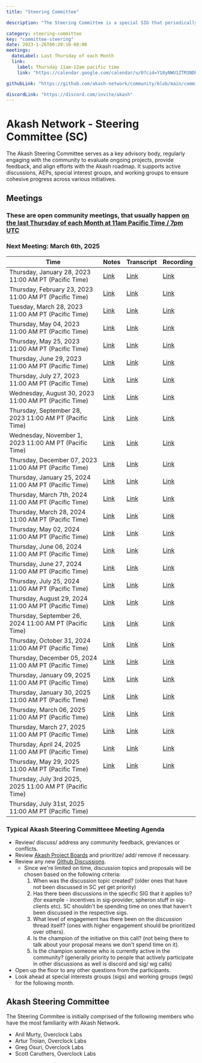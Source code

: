 ```yaml
---
title: "Steering Committee"

description: "The Steering Committee is a special SIG that periodically evaluates the list of projects, prioritizes/adds/removes items and decides which SIG or WG is best suited to tackle the project. The Steering Committee also regularly meets to incorporate learnings to improve how the Akash Network community operates and will perform conflict resolution as necessary."

category: steering-committee
key: "committee-steering"
date: 2023-1-26T00:20:10-08:00
meetings:
  dateLabel: Last Thursday of each Month
  link:
    label: Thursday 11am-12am pacific time
    link: "https://calendar.google.com/calendar/u/0?cid=Y18yNWU1ZTM3NDhlNGM0YWI3YTU1ZjQxZmJjNWViZWJjYzBhMDNiNDBmYjAyODc4NWYxNDE1OWJmYWViZWExMmUyQGdyb3VwLmNhbGVuZGFyLmdvb2dsZS5jb20"

githubLink: "https://github.com/akash-network/community/blob/main/committee-steering"

discordLink: "https://discord.com/invite/akash"
---
```


# Akash Network - Steering Committee (SC)

The Akash Steering Committee serves as a key advisory body, regularly engaging with the community to evaluate ongoing projects, provide feedback, and align efforts with the Akash roadmap. It supports active discussions, AEPs, special interest groups, and working groups to ensure cohesive progress across various initiatives.

## Meetings

### These are open community meetings, that usually happen [on the last Thursday of each Month at 11am Pacific Time / 7pm UTC](https://calendar.google.com/calendar/u/0?cid=Y18yNWU1ZTM3NDhlNGM0YWI3YTU1ZjQxZmJjNWViZWJjYzBhMDNiNDBmYjAyODc4NWYxNDE1OWJmYWViZWExMmUyQGdyb3VwLmNhbGVuZGFyLmdvb2dsZS5jb20)

### Next Meeting: March 6th, 2025

| Time                                                    | Notes                                                                                                      | Transcript                                                                                                            | Recording                                                                                                                    |
| ------------------------------------------------------- | ---------------------------------------------------------------------------------------------------------- | --------------------------------------------------------------------------------------------------------------------- | ---------------------------------------------------------------------------------------------------------------------------- |
| Thursday, January 28, 2023 11:00 AM PT (Pacific Time)   | [Link](meetings/001-2023-01-26.md)                                                                         | [Link](meetings/001-2023-01-26.md#transcript)                                                                         | [Link](https://2enqenxqycj4n5z5x5rcir63jecu4gi3bwlznldrswzemmqnanrq.arweave.net/0RsCNvDAk8b3Pb9iJEfbSQVOGRsNl5ascZWyRjINA2M) |
| Thursday, February 23, 2023 11:00 AM PT (Pacific Time)  | [Link](https://github.com/akash-network/community/blob/main/committee-steering/meetings/002-2023-02-23.md) | [Link](https://github.com/akash-network/community/blob/main/committee-steering/meetings/002-2023-02-23.md#transcript) | [Link](https://itizumwznjvmnc76rwwmatmahfdmiu4e62y2cb4yt4fqcvf4dq6q.arweave.net/RNGaMtlqasaL_o2swE2AOUbEU4T2saEHmJ8LAVS8HD0) |
| Tuesday, March 28, 2023 11:00 AM PT (Pacific Time)      | [Link](https://github.com/akash-network/community/blob/main/committee-steering/meetings/003-2023-03-28.md) | [Link](https://github.com/akash-network/community/blob/main/committee-steering/meetings/003-2023-03-28.md#transcript) | [Link](https://hnikzwcoj3nzztkcpgmllozmwxt5wl62h7cswhzzylm7ozoiy4za.arweave.net/O1Cs2E5O25zNQnmYtbsstefbL9o_xSsfOcLZ92XIxzI) |
| Thursday, May 04, 2023 11:00 AM PT (Pacific Time)       | [Link](https://github.com/akash-network/community/blob/main/committee-steering/meetings/004-2023-05-04.md) | [Link](https://github.com/akash-network/community/blob/main/committee-steering/meetings/004-2023-05-04.md#transcript) | [Link](https://mxbrl3erpoqav3rftxthzdsonor7b5k25zd3askk3fk5ke26fida.arweave.net/ZcMV7JF7oAruJZ3mfI5Oa6Pw9VruR7BJStlV1RNeKgY) |
| Thursday, May 25, 2023 11:00 AM PT (Pacific Time)       | [Link](https://github.com/akash-network/community/blob/main/committee-steering/meetings/005-2023-05-25.md) | [Link](https://github.com/akash-network/community/blob/main/committee-steering/meetings/005-2023-05-25.md#transcript) | [Link](https://gx6ojxwsudf2y42om4rpsotbbyd2iluasgkfrudrr4b6ktdirxvq.arweave.net/Nfzk3tKgy6xzTmci-TphDgekLoCRlFjQcY8D5Uxojes) |
| Thursday, June 29, 2023 11:00 AM PT (Pacific Time)      | [Link](https://github.com/akash-network/community/blob/main/committee-steering/meetings/006-2023-06-29.md) | [Link](https://github.com/akash-network/community/blob/main/committee-steering/meetings/006-2023-06-29.md#transcript) | [Link](https://n6o6hg3bmrlh53cz6ykmpokamvnzgusa3vycwvbr4vxmamusuh5q.arweave.net/b53jm2FkVn7sWfYUx7lAZVuTUkDdcCtUMeVuwDKSofs) |
| Thursday, July 27, 2023 11:00 AM PT (Pacific Time)      | [Link](https://github.com/akash-network/community/blob/main/committee-steering/meetings/007-2023-07-27.md) | [Link](https://github.com/akash-network/community/blob/main/committee-steering/meetings/007-2023-07-27.md#transcript) | [Link](https://2uw2d6ylfq3v2btiav5izgx4kvsgcc2s72bb5vvymb5byck4jsca.arweave.net/1S2h-wssN10GaAV6jJr8VWRhC1L-gh7WuGB6HAlcTIQ) |
| Wednesday, August 30, 2023 11:00 AM PT (Pacific Time)   | [Link](https://github.com/akash-network/community/blob/main/committee-steering/meetings/008-2023-08-30.md) | [Link](https://github.com/akash-network/community/blob/main/committee-steering/meetings/008-2023-08-30.md#transcript) | [Link](https://6bmxztaobmi5ox6n3nv5f6hgz7cwn7y7qxkp7ureegcbxswq4yxa.arweave.net/8Fl8zA4LEddfzdtr0vjmz8Vm_x-F1P_SJCGEG8rQ5i4) |
| Thursday, September 28, 2023 11:00 AM PT (Pacific Time) | [Link](https://github.com/akash-network/community/blob/main/committee-steering/meetings/009-2023-09-28.md) | [Link](https://github.com/akash-network/community/blob/main/committee-steering/meetings/009-2023-09-28.md#transcript) | [Link](https://bw2dirmu4darmwcx74o24hzfkjzs7f33grrc5rdihgysff4kxyta.arweave.net/DbQ0RZTgwRZYV_8drh8lUnMvl3s0Yi7EaDmxIpeKviY) |
| Wednesday, November 1, 2023 11:00 AM PT (Pacific Time)  | [Link](https://github.com/akash-network/community/blob/main/committee-steering/meetings/010-2023-11-01.md) | [Link](https://github.com/akash-network/community/blob/main/committee-steering/meetings/010-2023-11-01.md#transcript) | [Link](https://4yrnmjlm3nco2ccfkbkv67s6cfgvgrge7op5dfwnv6gn46mueqxa.arweave.net/5iLWJWzbRO0IRVBVX35eEU1TRMT7n9GWza-M3nmUJC4) |
| Thursday, December 07, 2023 11:00 AM PT (Pacific Time)  | [Link](https://github.com/akash-network/community/blob/main/committee-steering/meetings/011-2023-12-07.md) | [Link](https://github.com/akash-network/community/blob/main/committee-steering/meetings/011-2023-12-07.md#transcript) | [Link](https://k6mud4r2ua6xarj6c5zqtkxw6fzjrvzjzu6eotsyhsmotles2gaq.arweave.net/V5lB8jqgPXBFPhdzCar28XKY1ynNPEdOWDyY6ayS0YE) |
| Thursday, January 25, 2024 11:00 AM PT (Pacific Time)   | [Link](https://github.com/akash-network/community/blob/main/committee-steering/meetings/012-2024-01-25.md) | [Link](https://github.com/akash-network/community/blob/main/committee-steering/meetings/012-2024-01-25.md#transcript) | [Link](https://uh4qrdp5wsvzihnnh7m7conzwkllrei4xawnfsohgjmp5qpjberq.arweave.net/ofkIjf20q5QdrT_Z8Tm5spa4kRy4LNLJxzJY_sHpCSM) |
| Thursday, March 7th, 2024 11:00 AM PT (Pacific Time)    | [Link](https://github.com/akash-network/community/blob/main/committee-steering/meetings/013-2024-03-07.md) | [Link](https://github.com/akash-network/community/blob/main/committee-steering/meetings/013-2024-03-07.md#transcript) | [Link](https://aqjulyegruxs4xdwltfkkxqieagkmqc7dcbewovdw2wk7tj72hka.arweave.net/BBNF4IaNLy5cdlzKpV4IIAymQF8Ygks6o7asr80_0dQ) |
| Thursday, March 28, 2024 11:00 AM PT (Pacific Time)     | [Link](https://github.com/akash-network/community/blob/main/committee-steering/meetings/014-2024-03-28.md) | [Link](https://github.com/akash-network/community/blob/main/committee-steering/meetings/014-2024-03-28.md#transcript) | [Link](https://4wprt5kys3oxjr7ihtu2jgx6mshwts7gzsiv2pfr4qypgrp2xywa.arweave.net/5Z8Z9ViW3XTH6DzppJr-ZI9py-bMkV08seQw80X6viw) |
| Thursday, May 02, 2024 11:00 AM PT (Pacific Time)       | [Link](https://github.com/akash-network/community/blob/main/committee-steering/meetings/015-2024-05-02.md) | [Link](https://github.com/akash-network/community/blob/main/committee-steering/meetings/015-2024-05-02.md#transcript) | [Link](https://s7ymsn3qwdtyyfd5tyjshf4r7a5ticrqhgf7nzpllkmf76gnqmpa.arweave.net/l_DJN3Cw54wUfZ4TI5eR-Ds0CjA5i_bl61qYX_jNgx4) |
| Thursday, June 06, 2024 11:00 AM PT (Pacific Time)      | [Link](https://github.com/akash-network/community/blob/main/committee-steering/meetings/016-2024-06-06.md) | [Link](https://github.com/akash-network/community/blob/main/committee-steering/meetings/016-2024-06-06.md#transcript) | [Link](https://capv32vqn7vrb5u3qvsjn3n6y6swnjkba32ukvydflmqqhrxbswa.arweave.net/EB9d6rBv6xD2m4Vklu2-x6VmpUEG9UVXAyrZCB43DKw) |
| Thursday, June 27, 2024 11:00 AM PT (Pacific Time)      | [Link](https://github.com/akash-network/community/blob/main/committee-steering/meetings/017-2024-06-27.md) | [Link](https://github.com/akash-network/community/blob/main/committee-steering/meetings/017-2024-06-27.md#transcript) | [Link](https://upv27tytyope2fseqvgnnre2au6nmmo65bs2c2fvuxtohsr5bpjq.arweave.net/o-uvzxPDnk0WRIVM1sSaBTzWMd7oZaFotaXm48o9C9M) |
| Thursday, July 25, 2024 11:00 AM PT (Pacific Time)      | [Link](https://github.com/akash-network/community/blob/main/committee-steering/meetings/018-2024-07-25.md) | [Link](https://github.com/akash-network/community/blob/main/committee-steering/meetings/018-2024-07-25.md#transcript) | [Link](https://vowukrgkuwsl7fdoune7kqruamcwsbhm7bh4aic6dse6vyussagq.arweave.net/q61FRMqlpL-UbqNJ9UI0AwVpBOz4T8AgXhyJ6uKSkA0) |
| Thursday, August 29, 2024 11:00 AM PT (Pacific Time)    | [Link](https://github.com/akash-network/community/blob/main/committee-steering/meetings/019-2024-08-29.md) | [Link](https://github.com/akash-network/community/blob/main/committee-steering/meetings/019-2024-08-29.md#transcript) | [Link](https://7rl44hv4pys2lipofrsxd22xmnvysihwvhfn3lttrx6w47u67w5q.arweave.net/_FfOHrx-JaWh7ixlcetXY2uJIPapyt2uc439bn6e_bs) |
| Thursday, September 26, 2024 11:00 AM PT (Pacific Time) | [Link](https://github.com/akash-network/community/blob/main/committee-steering/meetings/020-2024-09-26.md) | [Link](https://github.com/akash-network/community/blob/main/committee-steering/meetings/020-2024-09-26.md#transcript) | [Link](https://otgpsa4db4kpmdhoccmt3giweyqevheemhwjovjfmva2vrsjgtsq.arweave.net/dMz5A4MPFPYM7hCZPZkWJiBKnIRh7JdVJWVBqsZJNOU) |
| Thursday, October 31, 2024 11:00 AM PT (Pacific Time)   | [Link](https://github.com/akash-network/community/blob/main/committee-steering/meetings/021-2024-10-31.md) | [Link](https://github.com/akash-network/community/blob/main/committee-steering/meetings/021-2024-10-31.md#transcript) | [Link](https://h5r73bah365pqfr4x62x5sdut5px4wpprsnd6lu2hcej3x42jkxa.arweave.net/P2P9hAffuvgWPL-1fsh0n19-We-Mmj8umjiInd-aSq4) |
| Thursday, December 05, 2024 11:00 AM PT (Pacific Time)  | [Link](https://github.com/akash-network/community/blob/main/committee-steering/meetings/022-2024-12-05.md) | [Link](https://github.com/akash-network/community/blob/main/committee-steering/meetings/022-2024-12-05.md#transcript) | [Link](https://xkr2kbywumiw7y7cclz2z7uorfwxdwm6gsx4kvqqt3uy4qeirjya.arweave.net/uqOlBxajEW_j4hLzrP6OiW1x2Z40r8VWEJ7pjkCIinA) |
| Thursday, January 09, 2025 11:00 AM PT (Pacific Time)   | [Link](https://github.com/akash-network/community/blob/main/committee-steering/meetings/023-2025-1-09.md)  | [Link](https://github.com/akash-network/community/blob/main/committee-steering/meetings/023-2025-1-09.md#transcript)  | [Link](https://kjr75weuxisrplpudutxpyrioof6353hwzpecxnift7y4e24ekdq.arweave.net/UmP-2JS6JRet9B0nd-Ioc4vt92e2XkFdqCz_jhNcIoc) |
| Thursday, January 30, 2025 11:00 AM PT (Pacific Time)   | [Link](https://github.com/akash-network/community/blob/main/committee-steering/meetings/024-2025-01-30.md) | [Link](https://github.com/akash-network/community/blob/main/committee-steering/meetings/024-2025-01-30.md#transcript) | [Link](https://xfakl3sxiruq3qgfrfcxc5mouukjob5sfbtqx2py2f2musni3gpq.arweave.net/uUCl7ldEaQ3AxYlFcXWOpRSXB7IoZwvp-NF0ykmo2Z8) |
| Thursday, March 06, 2025 11:00 AM PT (Pacific Time)     | [Link](https://github.com/akash-network/community/blob/main/committee-steering/meetings/025-2025-03-06.md) | [Link](https://github.com/akash-network/community/blob/main/committee-steering/meetings/025-2025-03-06.md#transcript) | [Link](https://j2z5ckslh4zlfjlkriqhyrsfyucg72odtkopm7sp4qruyyfgijsa.arweave.net/TrPRKks_MrKlaoogfEZFxQRv6cOanPZ-T-QjTGCmQmQ) |
| Thursday, March 27, 2025 11:00 AM PT (Pacific Time)     | [Link](https://github.com/akash-network/community/blob/main/committee-steering/meetings/026-2025-03-27.md) | [Link](https://github.com/akash-network/community/blob/main/committee-steering/meetings/026-2025-03-27.md#transcript) | [Link](https://gv732dkiwyuvvdzwwof2cpippkom722pvzbhd334r4b55eyhnhra.arweave.net/NX-9DUi2KVqPNrOLoT0PepzP60-uQnHvfI8D3pMHaeI) |
| Thursday, April 24, 2025 11:00 AM PT (Pacific Time)     | [Link](https://github.com/akash-network/community/blob/main/committee-steering/meetings/027-2025-04-24.md) | [Link](https://github.com/akash-network/community/blob/main/committee-steering/meetings/027-2025-04-24.md#transcript) | [Link](https://2xkpkzs4tytpvwgh7tzkc5spywwk3kxcgvkydlcbmikynnxgg7ka.arweave.net/1dT1ZlyeJvrYx_zyoXZPxaytquI1VYGsQWIVhrbmN9Q) |
| Thursday, May 29, 2025 11:00 AM PT (Pacific Time)       | [Link](https://github.com/akash-network/community/blob/main/committee-steering/meetings/028-2025-05-29.md)  | [Link](https://github.com/akash-network/community/blob/main/committee-steering/meetings/028-2025-05-29.md#transcript)  |[Link](https://zfwjpacw6ynl4nfxmak7mifijp7jiqr7bjywnztyaej7ygo6ppca.arweave.net/yWyXgFb2Gr40t2AV9iCoS_6UQj8KcWbmeAET_Bnee8Q) 
| Thursday, July 3rd 2025, 2025 11:00 AM PT (Pacific Time)       | | |
| Thursday, July 31st, 2025 11:00 AM PT (Pacific Time)       |  |  |

### Typical Akash Steering Committeee Meeting Agenda

- Review/ discuss/ address any community feedback, greviances or conflicts.
- Review [Akash Project Boards](https://github.com/orgs/akash-network/projects) and prioritize/ add/ remove if necessary.
- Review any new [Github Discussions](https://github.com/orgs/akash-network/discussions).
  - Since we're limited on time, discussion topics and proposals will be chosen based on the following criteria:
    1. When was the discussion topic created? (older ones that have not been discussed in SC yet get priority)
    2. Has there been discussions in the specific SIG that it applies to? (for example - incentives in sig-provider, spheron stuff in sig-clients etc). SC shouldn't be spending time on ones that haven't been discussed in the respective sigs.
    3. What level of engagement has there been on the discussion thread itself? (ones with higher engagement should be prioritized over others).
    4. Is the champion of the initiative on this call? (not being there to talk about your proposal means we don't spend time on it).
    5. Is the champion someone who is currently active in the community? (generally priority to people that actively participate in other discussions as well is discord and sig/ wg calls)
- Open up the floor to any other questions from the participants.
- Look ahead at special interests groups (sigs) and working groups (wgs) for the following month.

## Akash Steering Committee

The Steering Commitee is initially comprised of the following members who have the most familiarity with Akash Network.

- Anil Murty, Overclock Labs
- Artur Troian, Overclock Labs
- Greg Osuri, Overclock Labs
- Scott Caruthers, Overclock Labs

